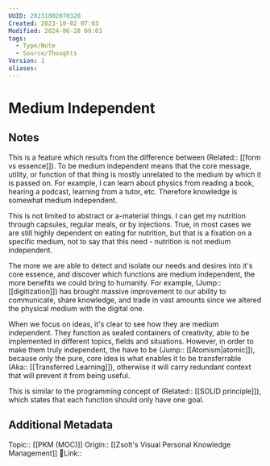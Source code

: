 ```yaml
---
UUID: 20231002070320
Created: 2023-10-02 07:03
Modified: 2024-06-28 09:03
tags:
  - Type/Note
  - Source/Thoughts
Version: 1
aliases: 
---
```


# Medium Independent

## Notes

This is a feature which results from the difference between (Related:: [[form vs essence]]). To be medium independent means that the core message, utility, or function of that thing is mostly unrelated to the medium by which it is passed on.
For example, I can learn about physics from reading a book, hearing a podcast, learning from a tutor, etc. Therefore knowledge is somewhat medium independent.

This is not limited to abstract or a-material things. I can get my nutrition through capsules, regular meals, or by injections. True, in most cases we are still highly dependent on eating for nutrition, but that is a fixation on a specific medium, not to say that this need - nutrition is not medium independent.

The more we are able to detect and isolate our needs and desires into it's core essence, and discover which functions are medium independent, the more benefits we could bring to humanity. For example, (Jump:: [[digitization]]) has brought massive improvement to our ability to communicate, share knowledge, and trade in vast amounts since we altered the physical medium with the digital one.

When we focus on ideas, it's clear to see how they are medium independent. They function as sealed containers of creativity, able to be implemented in different topics, fields and situations.
However, in order to make them truly independent, the have to be (Jump:: [[Atomism|atomic]]), because only the pure, core idea is what enables it to be transferrable (Aka:: [[Transferred Learning]]), otherwise it will carry redundant context that will prevent it from being useful.

This is similar to the programming concept of (Related:: [[SOLID principle]]), which states that each function should only have one goal.

## Additional Metadata
Topic:: [[PKM (MOC)]]
Origin:: [[Zsolt's Visual Personal Knowledge Management]]
🔗Link::
